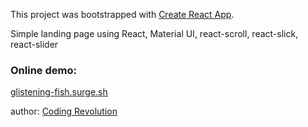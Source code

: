 This project was bootstrapped with [Create React App](https://github.com/facebook/create-react-app).

Simple landing page using React, Material UI, react-scroll, react-slick, react-slider


### Online demo:

 [glistening-fish.surge.sh](glistening-fish.surge.sh)

author: [Coding Revolution](https://www.udemy.com/course/the-react-practice-course-learn-by-building-projects/)
